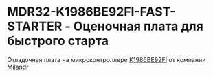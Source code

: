# MDR32-K1986BE92FI-FAST-STARTER - Оценочная плата для быстрого старта

Отладочная плата на микроконтроллере [K1986BE92FI](https://ic.milandr.ru/products/mikrokontrollery_i_protsessory/32_razryadnye_mikrokontrollery/k1986ve92fi/) от компании [Milandr](https://milandr.ru/)
